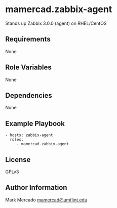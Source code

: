 mamercad.zabbix-agent
=========

Stands up Zabbix 3.0.0 (agent) on RHEL/CentOS

Requirements
------------

None

Role Variables
--------------

None

Dependencies
------------

None

Example Playbook
----------------

    - hosts: zabbix-agent
      roles:
         - mamercad.zabbix-agent

License
-------

GPLv3

Author Information
------------------

Mark Mercado <mamercad@umflint.edu>

